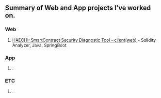 ## Summary of Web and App projects I've worked on.
### Web
1. [HAECHI: SmartContract Security Diagnostic Tool - client(web)](https://github.com/byunghyun23/haechi-web) - Solidity Analyzer, Java, SpringBoot

### App
1. .

### ETC
1. .
